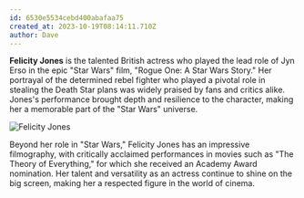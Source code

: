 ```yaml
---
id: 6530e5534cebd400abafaa75
created_at: 2023-10-19T08:14:11.710Z
author: Dave
---
```


**Felicity Jones** is the talented British actress who played the lead role of Jyn Erso in the epic "Star Wars" film, "Rogue One: A Star Wars Story." Her portrayal of the determined rebel fighter who played a pivotal role in stealing the Death Star plans was widely praised by fans and critics alike. Jones's performance brought depth and resilience to the character, making her a memorable part of the "Star Wars" universe.

![Felicity Jones](https://res.cloudinary.com/flagstafffrenzy/image/fetch/https://upload.wikimedia.org/wikipedia/commons/thumb/7/7b/Felicity_Jones_%28GQ_2014%29.jpg/480px-Felicity_Jones_%28GQ_2014%29.jpg)

Beyond her role in "Star Wars," Felicity Jones has an impressive filmography, with critically acclaimed performances in movies such as "The Theory of Everything," for which she received an Academy Award nomination. Her talent and versatility as an actress continue to shine on the big screen, making her a respected figure in the world of cinema.

